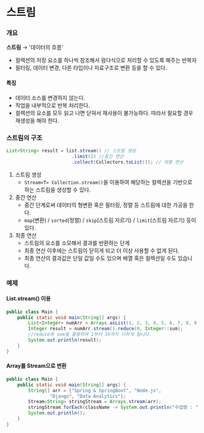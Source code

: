 # 스트림

### 개요

**스트림** → '데이터의 흐름'

- 컬렉션의 저장 요소를 하나씩 참조해서 람다식으로 처리할 수 있도록 해주는 반복자
- 필터링, 데이터 변경, 다른 타입이나 자료구조로 변환 등을 할 수 있다.

#### 특징

- 데이터 소스를 변경하지 않는다.
- 작업을 내부적으로 반복 처리한다.
- 컬렉션의 요소를 모두 읽고 나면 닫혀서 재사용이 불가능하다. 따라서 필요할 경우 재생성을 해야 한다.

### 스트림의 구조

```java
List<String> result = list.stream() // 스트림 생성
						.limit(2) //중간 연산
						.collect(Collectors.toList()); // 최종 연산
```

1. 스트림 생성
   - `Stream<T> Collection.stream()`을 이용하여 해당하는 컬렉션을 기반으로 하는 스트림을 생성할 수 있다.
2. 중간 연산
   - 중간 단계로써 데이터의 형변환 혹은 필터링, 정렬 등 스트림에 대한 가공을 한다.
   - `map`(변환) / `sorted`(정렬) / `skip`(스트림 자르기) / `limit`(스트림 자르기) 등이 있다.
3. 최종 연산
   - 스트림의 요소를 소모해서 결과를 반환하는 단계
   - 최종 연산 이후에는 스트림이 닫히게 되고 더 이상 사용할 수 없게 된다.
   - 최종 연산의 결과값은 단일 값일 수도 있으며 배열 혹은 컬렉션일 수도 있습니다.

### 예제

#### List.stream() 이용

```java
public class Main {
    public static void main(String[] args) {
        List<Integer> numArr = Arrays.asList(1, 2, 3, 4, 5, 6, 7, 8, 9, 10);
        Integer result = numArr.stream().reduce(0, Integer::sum);
        //reduce와 sum을 활용하여 1부터 10까지 더하게 됩니다.
        System.out.println(result);
    }
}
```

#### Array를 Stream으로 변환

```java
public class Main {
    public static void main(String[] args) {
        String[] arr = {"Spring & SpringBoot", "Node.js",
                "Django", "Data Analytics"};
        Stream<String> stringStream = Arrays.stream(arr);
        stringStream.forEach(className -> System.out.println("수업명 : " + className));
        System.out.println();
    }
}
```

